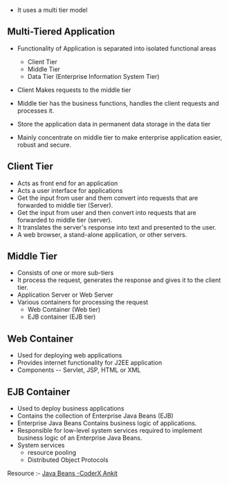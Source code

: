 
- It uses a multi tier model

## Multi-Tiered Application
- Functionality of Application is separated into isolated functional areas 
	- Client Tier
	- Middle Tier
	- Data Tier (Enterprise Information System Tier)

- Client Makes requests to the middle tier
- Middle tier has the business functions, handles the client requests and processes it.
- Store the application data in permanent data storage in the data tier
- Mainly concentrate on middle tier to make enterprise application easier, robust and secure. 


## Client Tier 
- Acts as front end for an application
- Acts a user interface for applications
- Get the input from user and them convert into requests that are forwarded to middle tier (Server).
- Get the input from user and then convert into requests that are forwarded to middle tier (server).
- It translates the server's response into text and presented to the user.
- A web browser, a stand-alone application, or other servers.


## Middle Tier 

- Consists of one or more sub-tiers
- It process the request, generates the response and gives it to the client tier.
- Application Server or Web Server
- Various containers for processing the request
	- Web Container (Web tier)
	- EJB container (EJB tier)

## Web Container 
- Used for deploying web applications
- Provides internet functionality for J2EE application
- Components -- Servlet, JSP, HTML or XML

## EJB Container 
- Used to deploy business applications
- Contains the collection of Enterprise Java Beans (EJB)
- Enterprise Java Beans Contains business logic of applications.
- Responsible for low-level system services required to implement business logic of an Enterprise Java Beans.
- System services
	- resource pooling
	- Distributed Object Protocols



Resource :-
[Java Beans -CoderX Ankit](https://www.youtube.com/watch?v=4SBsP42j6Xw)